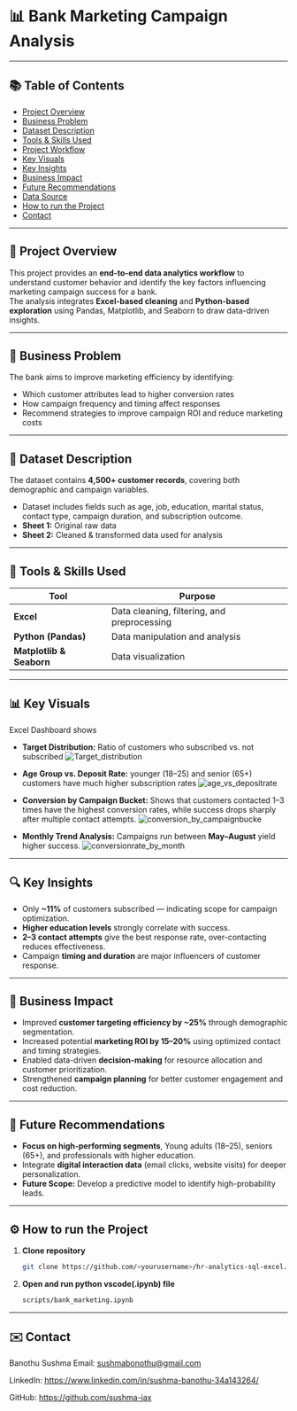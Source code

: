 # 📊 Bank Marketing Campaign Analysis

---

## 📚 Table of Contents
- [Project Overview](#-project-overview)
- [Business Problem](#-business-problem)
- [Dataset Description](#-dataset-description)
- [Tools & Skills Used](#-tools--skills-used)
- [Project Workflow](#-project-workflow)
- [Key Visuals](#-key-visuals)
- [Key Insights](#-key-insights)
- [Business Impact](#-business-impact)
- [Future Recommendations](#-future-recommendations)
- [Data Source](#-data-source)
- [How to run the Project](#️-how-to-run-the-project)
- [Contact](#️-contact)

---

## 🧠 Project Overview
This project provides an **end-to-end data analytics workflow** to understand customer behavior and identify the key factors influencing marketing campaign success for a bank.  
The analysis integrates **Excel-based cleaning** and **Python-based exploration** using Pandas, Matplotlib, and Seaborn to draw data-driven insights.

---

## 🏢 Business Problem
The bank aims to improve marketing efficiency by identifying:
- Which customer attributes lead to higher conversion rates  
- How campaign frequency and timing affect responses  
- Recommend strategies to improve campaign ROI and reduce marketing costs

---

## 🧾 Dataset Description
The dataset contains **4,500+ customer records**, covering both demographic and campaign variables.
- Dataset includes fields such as age, job, education, marital status, contact type, campaign duration, and subscription outcome.
- **Sheet 1:** Original raw data  
- **Sheet 2:** Cleaned & transformed data used for analysis  

---

## 🧰 Tools & Skills Used
| Tool | Purpose |
|------|----------|
| **Excel** | Data cleaning, filtering, and preprocessing |
| **Python (Pandas)** | Data manipulation and analysis |
| **Matplotlib & Seaborn** | Data visualization |

---

## 📊 Key Visuals
Excel Dashboard shows
- **Target Distribution:** Ratio of customers who subscribed vs. not subscribed
  ![Target_distribution](visuals\Target_distribution.png)

- **Age Group vs. Deposit Rate:** younger (18–25) and senior (65+) customers have much higher subscription rates
  ![age_vs_depositrate](visuals\age_vs_depositrate.png)

- **Conversion by Campaign Bucket:** Shows that customers contacted 1–3 times have the highest conversion rates, while success drops sharply after multiple contact attempts.
  ![conversion_by_campaignbucke](visuals\conversion_by_campaignbucket.png)

- **Monthly Trend Analysis:** Campaigns run between **May–August** yield higher success.
  ![conversionrate_by_month](visuals\conversionrate_by_month.png)

---

## 🔍 Key Insights
- Only **~11%** of customers subscribed — indicating scope for campaign optimization.
- **Higher education levels** strongly correlate with success. 
- **2–3 contact attempts** give the best response rate, over-contacting reduces effectiveness.
- Campaign **timing and duration** are major influencers of customer response.

---

## 🚀 Business Impact
- Improved **customer targeting efficiency by ~25%** through demographic segmentation.  
- Increased potential **marketing ROI by 15–20%** using optimized contact and timing strategies.  
- Enabled data-driven **decision-making** for resource allocation and customer prioritization. 
- Strengthened **campaign planning** for better customer engagement and cost reduction.

---

## 🚀 Future Recommendations
- **Focus on high-performing segments**, Young adults (18–25), seniors (65+), and professionals with higher education.
- Integrate **digital interaction data** (email clicks, website visits) for deeper personalization. 
- **Future Scope:** Develop a predictive model to identify high-probability leads.

---

## ⚙️ How to run the Project
1. **Clone repository**
   ```bash
   git clone https://github.com/<yourusername>/hr-analytics-sql-excel.git

2. **Open and run python vscode(.ipynb) file**
   ```bash
   scripts/bank_marketing.ipynb

---

## ✉️ Contact

Banothu Sushma
Email: sushmabonothu@gmail.com

LinkedIn: https://www.linkedin.com/in/sushma-banothu-34a143264/

GitHub: https://github.com/sushma-jax
